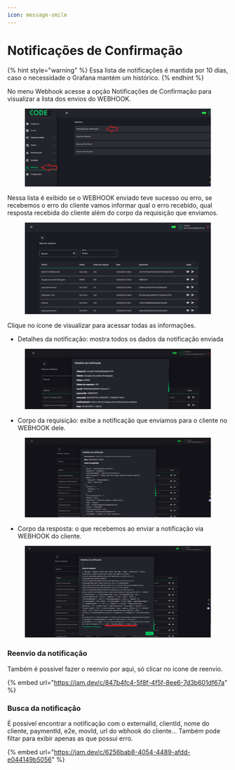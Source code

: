 ```yaml
---
icon: message-smile
---
```


# Notificações de Confirmação

{% hint style="warning" %}
Essa lista de notificações é mantida por 10 dias, caso o necessidade o Grafana mantém um histórico.
{% endhint %}

No menu Webhook acesse a opção Notificações de Confirmação para visualizar a lista dos envios do WEBHOOK.

<figure><img src="../.gitbook/assets/image (24).png" alt=""><figcaption></figcaption></figure>

Nessa lista é exibido se o WEBHOOK enviado teve sucesso ou erro, se recebemos o erro do cliente vamos informar qual o erro recebido, qual resposta recebida do cliente além do corpo da requisição que enviamos.

<figure><img src="../.gitbook/assets/image (25).png" alt=""><figcaption></figcaption></figure>

Clique no ícone de visualizar para acessar todas as informações.

* Detalhes da notificação: mostra todos os dados da notificação enviada

<figure><img src="../.gitbook/assets/image (1).png" alt=""><figcaption></figcaption></figure>

* Corpo da requisição: exibe a notificação que enviamos para o cliente no WEBHOOK dele.

<figure><img src="../.gitbook/assets/image (2).png" alt=""><figcaption></figcaption></figure>

* Corpo da resposta: o que recebemos ao enviar a notificação via WEBHOOK do cliente.

<figure><img src="../.gitbook/assets/image (3).png" alt=""><figcaption></figcaption></figure>

### Reenvio da notificação

Também é possível fazer o reenvio por aqui, só clicar no ícone de reenvio.

{% embed url="https://jam.dev/c/847b4fc4-5f8f-4f5f-8ee6-7d3b601df67a" %}

### Busca da notificação

É possível encontrar a notificação com o externalId, clientId, nome do cliente, paymentId, e2e, movId, url do wbhook do cliente... Também pode filtar para exibir apenas as que possui erro.

{% embed url="https://jam.dev/c/6256bab8-4054-4489-afdd-e044149b5056" %}
